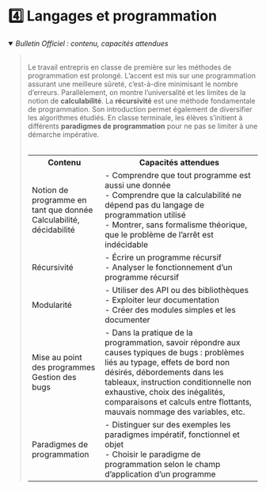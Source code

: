 # 4️⃣ Langages et programmation
<details open>
    <summary><i>Bulletin Officiel : contenu, capacités attendues</i></summary>

<blockquote>
<br>
Le travail entrepris en classe de première sur les méthodes de programmation est prolongé. L’accent est mis sur une programmation assurant une meilleure sûreté, c’est-à-dire minimisant le nombre d’erreurs. Parallèlement, on montre l’universalité et les limites de la notion de <b>calculabilité</b>. La <b>récursivité</b> est une méthode fondamentale de programmation. Son introduction permet également de diversifier les algorithmes étudiés. En classe terminale, les élèves s’initient à différents <b>paradigmes de programmation</b> pour ne pas se limiter à une démarche impérative. 
<br><br> 
<table>
<tr><th> Contenu </th><th> Capacités attendues </th></tr>
<tr><td> Notion de programme en tant que donnée <br> Calculabilité, décidabilité </td><td> - Comprendre que tout programme est aussi une donnée <br>- Comprendre que la calculabilité ne dépend pas du langage de programmation utilisé<br>- Montrer, sans formalisme théorique, que le problème de l’arrêt est indécidable </td> </tr> 
<tr><td> Récursivité </td><td> - Écrire un programme récursif<br>-  Analyser le fonctionnement d’un programme récursif </td> </tr>
<tr><td> Modularité </td><td> - Utiliser des API ou des bibliothèques <br>- Exploiter leur documentation <br>- Créer des modules simples et les documenter </td> </tr>
<tr><td> Mise au point des programmes <br>Gestion des bugs </td><td> - Dans la pratique de la programmation, savoir répondre aux causes typiques de bugs : problèmes liés au typage, effets de bord non désirés, débordements dans les tableaux, instruction conditionnelle non exhaustive, choix des inégalités, comparaisons et calculs entre flottants, mauvais nommage des variables, etc. </td> </tr>
<tr><td> Paradigmes de programmation </td><td> - Distinguer sur des exemples les paradigmes impératif, fonctionnel et objet <br>- Choisir le paradigme de programmation selon le champ d’application d’un programme </td> </tr>
</table>
</blockquote>
</details>

<!--

- ### [Notion de programme en tant que donnée - Calculabilité, décidabilité](https://notebook.basthon.fr/?from=https://raw.githubusercontent.com/abrugiere/tnsi/main/4.1_C_calculabilite.ipynb) 

- ### [Récursivité](https://notebook.basthon.fr/?from=https://raw.githubusercontent.com/abrugiere/tnsi/main/4.2_recur.ipynb) 

- ### [Modularité - Mise au point des programmes - Gestion des bugs](https://notebook.basthon.fr/?from=https://raw.githubusercontent.com/abrugiere/tnsi/main/4.3_C_modul_mise_au_pt.ipynb) 

- ### [Paradigmes de programmation](https://notebook.basthon.fr/?from=https://raw.githubusercontent.com/abrugiere/tnsi/main/4.4_C_paradigmes.ipynb) 

-->
